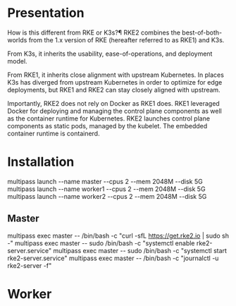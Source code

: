 # Presentation

How is this different from RKE or K3s?¶
RKE2 combines the best-of-both-worlds from the 1.x version of RKE (hereafter referred to as RKE1) and K3s.

From K3s, it inherits the usability, ease-of-operations, and deployment model.

From RKE1, it inherits close alignment with upstream Kubernetes. In places K3s has diverged from upstream Kubernetes in order to optimize for edge deployments, but RKE1 and RKE2 can stay closely aligned with upstream.

Importantly, RKE2 does not rely on Docker as RKE1 does. RKE1 leveraged Docker for deploying and managing the control plane components as well as the container runtime for Kubernetes. RKE2 launches control plane components as static pods, managed by the kubelet. The embedded container runtime is containerd.

# Installation

multipass launch --name master --cpus 2 --mem 2048M --disk 5G
multipass launch --name worker1 --cpus 2 --mem 2048M --disk 5G
multipass launch --name worker2 --cpus 2 --mem 2048M --disk 5G

## Master

multipass exec master -- /bin/bash -c "curl -sfL https://get.rke2.io | sudo sh -"
multipass exec master -- sudo /bin/bash -c "systemctl enable rke2-server.service"
multipass exec master -- sudo /bin/bash -c "systemctl start rke2-server.service"
multipass exec master -- /bin/bash -c "journalctl -u rke2-server -f"

# Worker


